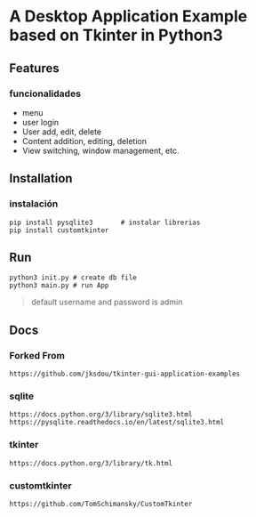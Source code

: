 # A Desktop Application Example based on Tkinter in Python3

## Features
### funcionalidades
- menu
- user login
- User add, edit, delete
- Content addition, editing, deletion
- View switching, window management, etc.

## Installation
### instalación

```shell
pip install pysqlite3       # instalar librerias
pip install customtkinter
```

## Run

```shell
python3 init.py # create db file
python3 main.py # run App
```

> default username and password is admin

## Docs
### Forked From
    https://github.com/jksdou/tkinter-gui-application-examples
    
### sqlite
    https://docs.python.org/3/library/sqlite3.html
    https://pysqlite.readthedocs.io/en/latest/sqlite3.html

### tkinter
    https://docs.python.org/3/library/tk.html

### customtkinter
    https://github.com/TomSchimansky/CustomTkinter